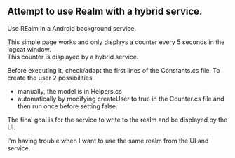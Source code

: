 <h2>Attempt to use Realm with a hybrid service.</h2>

Use REalm in a Android background service.

This simple page works and only displays a counter every 5 seconds in the logcat window.<br>
This counter is displayed by a hybrid service.

Before executing it, check/adapt the first lines of the Constants.cs file.
To create the user 2 possibilities
- manually, the model is in Helpers.cs
- automatically by modifying createUser to true in the Counter.cs file and then run once before setting false.

The final goal is for the service to write to the realm and be displayed by the UI.

I'm having trouble when I want to use the same realm from the UI and service.
